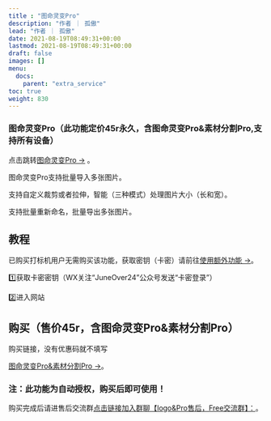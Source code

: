 ```yaml
---
title : "图命灵变Pro"
description: "作者 ｜ 孤傲"
lead: "作者 ｜ 孤傲"
date: 2021-08-19T08:49:31+00:00
lastmod: 2021-08-19T08:49:31+00:00
draft: false 
images: []
menu:
  docs:
    parent: "extra_service"
toc: true
weight: 830
---
```


### 图命灵变Pro（此功能定价45r永久，含图命灵变Pro&素材分割Pro,支持所有设备）

点击跳转[图命灵变Pro →](https://skin.gushao.club/docs/extra_service/PicMagicPro/) 。

图命灵变Pro支持批量导入多张图片。

支持自定义裁剪或者拉伸，智能（三种模式）处理图片大小（长和宽）。

支持批量重新命名，批量导出多张图片。

## 教程

已购买打标机用户无需购买该功能，获取密钥（卡密）请前往[使用额外功能 →](https://skin.gushao.club/docs/mark_user/useextraservice/)。

1️⃣获取卡密密钥（WX关注“JuneOver24”公众号发送“卡密登录”）

2️⃣进入网站

## 购买（售价45r，含图命灵变Pro&素材分割Pro）

购买链接，没有优惠码就不填写

[图命灵变Pro&素材分割Pro →](https://shop.gushao.club/buy/19)。

### 注：此功能为自动授权，购买后即可使用！

购买完成后请进售后交流群[点击链接加入群聊【logo&Pro售后，Free交流群】：](https://qm.qq.com/q/BrPUdXGm6Q)。

